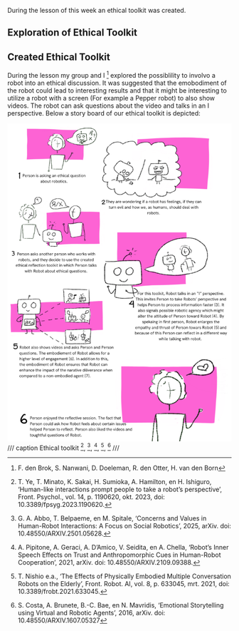 During the lesson of this week an ethical toolkit was created.

## Exploration of Ethical Toolkit

[^1]: ‘Envisioning Cards’, DECKAHOLIC. Accessed 8th of June, 2025. [Online]. Available at: http://www.deckaholic.com/lib/envisioning-cards

## Created Ethical Toolkit
During the lesson my group and I [^2] explored the possiblility to involvo a robot into an ethical discussion. It was suggested that the emobodiment of the robot could lead to interesting results and that it might be interesting to utilize a robot with a screen (For example a Pepper robot) to also show videos. The robot can ask questions about the video and talks in an I perspective. Below a story board of our ethical toolkit is depicted:

![ethical toolkit](images/storyboard.png)
/// caption
Ethical toolkit [^3], [^4], [^5], [^6], [^7]
/// 

[^2]: F. den Brok, S. Nanwani, D. Doeleman, R. den Otter, H. van den Born
[^3]: T. Ye, T. Minato, K. Sakai, H. Sumioka, A. Hamilton, en H. Ishiguro, ‘Human-like interactions prompt people to take a robot’s perspective’, Front. Psychol., vol. 14, p. 1190620, okt. 2023, doi: 10.3389/fpsyg.2023.1190620.
[^4]:G. A. Abbo, T. Belpaeme, en M. Spitale, ‘Concerns and Values in Human-Robot Interactions: A Focus on Social Robotics’, 2025, arXiv. doi: 10.48550/ARXIV.2501.05628.
[^5]:A. Pipitone, A. Geraci, A. D’Amico, V. Seidita, en A. Chella, ‘Robot’s Inner Speech Effects on Trust and Anthropomorphic Cues in Human-Robot Cooperation’, 2021, arXiv. doi: 10.48550/ARXIV.2109.09388.
[^6]: T. Nishio e.a., ‘The Effects of Physically Embodied Multiple Conversation Robots on the Elderly’, Front. Robot. AI, vol. 8, p. 633045, mrt. 2021, doi: 10.3389/frobt.2021.633045.
[^7]:S. Costa, A. Brunete, B.-C. Bae, en N. Mavridis, ‘Emotional Storytelling using Virtual and Robotic Agents’, 2016, arXiv. doi: 10.48550/ARXIV.1607.05327